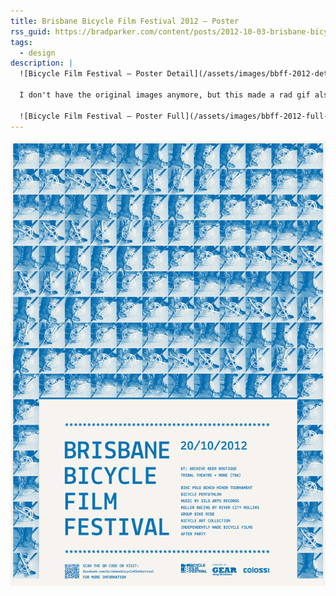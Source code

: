 ```yaml
---
title: Brisbane Bicycle Film Festival 2012 — Poster
rss_guid: https://bradparker.com/content/posts/2012-10-03-brisbane-bicycle-film-festival.html
tags:
  - design
description: |
  ![Bicycle Film Festival — Poster Detail](/assets/images/bbff-2012-detail-small.webp)

  I don't have the original images anymore, but this made a rad gif also...

  ![Bicycle Film Festival — Poster Full](/assets/images/bbff-2012-full-small.webp)
---
```


![Bicycle Film Festival — Poster Full](/assets/images/bbff-2012-full.jpg)
